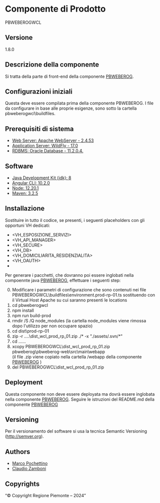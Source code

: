 # Componente di Prodotto
PBWEBEROGWCL

## Versione
1.8.0

## Descrizione della componente
Si tratta della parte di front-end della componente [PBWEBEROG](../pbweberog). 

## Configurazioni iniziali
Questa deve essere compilata prima della componente PBWEBEROG. I file da configurare in base alle proprie esigenze, sono sotto la cartella pbweberogwcl\buildfiles.

## Prerequisiti di sistema
* [Web Server: Apache WebServer - 2.4.53](https://www.apache.org)
* [Application Server: WildFly - 17.0](https://www.wildfly.org/)
* [RDBMS: Oracle Database - 11.2.0.4.](https://www.oracle.com/java)
## Software
* [Java Development Kit (jdk): 8](https://www.oracle.com/java)
* [Angular CLI: 10.2.0](https://angular.io)
* [Node: 12.20.1](https://nodejs.org)
* [Maven: 3.2.5](https://maven.apache.org)

## Installazione
Sostituire in tutto il codice, se presenti, i seguenti placeholders con gli opportuni VH dedicati:
* <VH_ESPOSIZIONE_SERVIZI>
* <VH_API_MANAGER>
* <VH_SECURE>
* <VH_DB>
* <VH_DOMICILIARITA_RESIDENZIALITA>
* <VH_OAUTH>
* <VH>

Per generare i pacchetti, che dovranno poi essere inglobati nella compoennte java [PBWEBEROG](../pbweberog), effettuare i seguenti step:

0. Modificare i parametri di configurazione che sono contenuti nei file PBWEBEROGWCL\buildfiles\environment.prod-rp-01.ts sostituendo <VH> con  il Virtual Host Apache su cui saranno presenti le locations
1. cd pbweberogwcl
2. npm install
3. npm run build-prod
4. rmdir /S /Q node_modules
   (la cartella node_modules viene rimossa dopo l'utilizzo per non occupare spazio)
5. cd dist\prod-rp-01
6. zip -r ..\..\dist_wcl_prod_rp_01.zip ./* -x "./assets/.svn/*"
7. cd ..\..\..
8. xcopy PBWEBEROGWCL\dist_wcl_prod_rp_01.zip pbweberog\pbweberog-web\src\main\webapp\
   (il file .zip viene copiato nella cartella /webapp della componente [PBWEBEROG](../pbweberog) )
9. del PBWEBEROGWCL\dist_wcl_prod_rp_01.zip

## Deployment
Questa componente non deve essere deployata ma dovrà essere inglobata nella componente [PBWEBEROG](../pbweberog).
Seguire le istruzioni del README.md della componente [PBWEBEROG](../pbweberog)

## Versioning
Per il versionamento del software si usa la tecnica Semantic Versioning (http://semver.org).

## Authors
* [Marco Pochettino](mailto:marco.pochettino@csi.it)
* [Claudio Zamboni](mailto:claudio.zamboni@csi.it)

## Copyrights
“© Copyright Regione Piemonte – 2024”